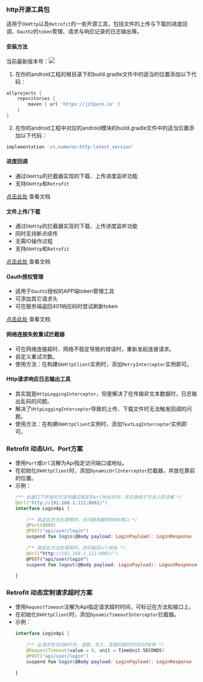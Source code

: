 ### http开源工具包

适用于`OkHttp`以及`Retrofit`的一些开源工具，包括文件的上传与下载的进度回调、`Oauth2`的`token`管理、请求与响应记录的日志输出等。

#### 安装方法
当前最新版本号：[![](https://jitpack.io/v/cn.numeron/http.svg)](https://jitpack.io/#cn.numeron/http)

1.  在你的android工程的根目录下的build.gradle文件中的适当的位置添加以下代码：
```groovy
allprojects {
    repositories {
        maven { url 'https://jitpack.io' }
    }
}
```
2.  在你的android工程中对应的android模块的build.gradle文件中的适当位置添加以下代码：
```groovy
implementation 'cn.numeron:http:latest_version'
```

#### 进度回调
* 通过`OkHttp`的拦截器实现的下载、上传进度监听功能
* 支持`OkHttp`和`Retrofit`

[点击此处](https://github.com/xiazunyang/http/blob/master/PROGRESS.md) 查看文档

#### 文件上传/下载
* 通过`OkHttp`的拦截器实现的下载、上传进度监听功能
* 同时支持断点续传
* 无需IO操作过程
* 支持`OkHttp`和`Retrofit`

[点击此处](https://github.com/xiazunyang/http/blob/master/FILE.md) 查看文档

#### Oauth授权管理
* 适用于`Oauth2`授权的APP端token管理工具
* 可添加其它请求头
* 可在服务端返回401响应码时尝试刷新token

[点击此处](https://github.com/xiazunyang/http/blob/master/OAUTH.md) 查看文档

#### 网络连接失败重试拦截器
* 可在网络连接超时、网络不稳定导致的错误时，重新发起连接请求。
* 自定义重试次数。
* 使用方法：在构建`OkHttpClient`实例时，添加`RetryInterceptor`实例即可。

#### Http请求响应日志输出工具
* 其实就是`HttpLoggingInterceptor`，但是解决了在传输非文本数据时，日志输出乱码的问题。
* 解决了`HttpLoggingInterceptor`导致的上传、下载文件时无法触发回调的问题。
* 使用方法：在构建`OkHttpClient`实例时，添加`TextLogInterceptor`实例即可。

### Retrofit 动态Url、Port方案
* 使用`Port`或`Url`注解为Api指定访问端口或地址。
* 在初始化`OkHttpClient`时，添加`DynamicUrlInterceptor`拦截器，并放在靠前的位置。
* 示例：
    ```kotlin
    /** 此接口下所有的方法均通过指定的url地址访问，优先级低于方法上的注解 */
    @Url("http://192.168.1.111:8081/")
    interface LoginApi {
        
        /** 指定此方法在调用时，访问服务器的8080端口 */
        @Port(8080)
        @POST("api/user/login")
        suspend fun login(@Body payload: LoginPayload): LoginResponse
        
        /** 指定此方法在调用时，访问指定url地址 */
        @Url("http://192.168.1.111:8081/")
        @POST("api/user/login")
        suspend fun logout(@Body payload: LoginPayload): LogoutResponse
        
    }
    ```

### Retrofit 动态定制请求超时方案
* 使用`RequestTimeout`注解为Api指定请求超时时间，可标记在方法和接口上。
* 在初始化`OkHttpClient`时，添加`DynamicTimeoutInterceptor`拦截器。
* 示例：
    ```kotlin
    interface LoginApi {
        
        /** 此请求在访问API时，读取、写入、连接的超时时间均为8秒 */
        @RequestTimeout(value = 8, unit = TimeUnit.SECONDS)
        @POST("api/user/login")
        suspend fun login(@Body payload: LoginPayload): LoginResponse
        
    }
    ```
